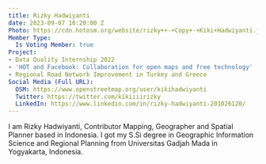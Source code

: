 ```yaml
---
title: Rizky Hadwiyanti
date: 2023-09-07 16:20:00 Z
Photo: https://cdn.hotosm.org/website/rizky++-+Copy+-+Kiki+Hadwiyanti.jpg
Member Type:
  Is Voting Member: true
Project:
- Data Quality Internship 2022
- 'HOT and Facebook: Collaboration for open maps and free technology'
- Regional Road Network Improvement in Turkey and Greece
Social Media (Full URL):
  OSM: https://www.openstreetmap.org/user/kikihadwiyanti
  Twitter: https://twitter.com/kikiiiirizky
  LinkedIn: https://www.linkedin.com/in/rizky-hadwiyanti-201026120/
---
```


I am Rizky Hadwiyanti, Contributor Mapping, Geographer and Spatial Planner based in Indonesia.  I got my S.Si degree in Geographic Information Science and Regional Planning from Universitas Gadjah Mada in Yogyakarta, Indonesia. 
